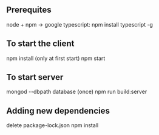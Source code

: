 ## Prerequites
node + npm -> google
typescript: npm install typescript -g

## To start the client
npm install   (only at first start)
npm start

## To start server
mongod --dbpath database (once)
npm run build:server 


## Adding new dependencies
delete package-lock.json
npm install